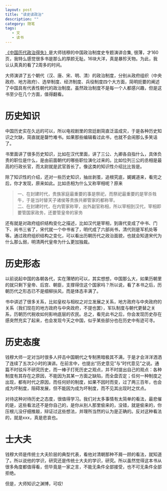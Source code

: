 ```yaml
---
layout: post
title: "读史读政治"
description: ""
category: 随笔
tags: 
   - 文
   - 读书
---
```


[《中国历代政治得失》](http://book.douban.com/subject/1003479/)是大师钱穆的中国政治制度史专题演讲合集, 很薄，才160页，我特么感觉很多书是那么的厚颜无耻。16块大洋，真是暴殄天物。为此，我认认真真的看了2周多的时间。

大师演讲了五个朝代（汉、唐、宋、明、清）的政治制度，分别从政府组织（中央政府、地方政府）、选举制度、经济制度、兵役制度四个大方面，简明扼要的阐述了中国具有代表性朝代的政治制度。虽然政治制度不是每一个人都感兴趣，但是这书至少在几个方面，值得翻看。

# 历史知识
中国历史实在久远的可以，所以电视剧里的宫廷剧简直泛滥成灾，于是各种历史知识之欠缺，简直就是罄竹难书。如果那些编辑看过此书，也就不会闹那么多笑话了。

书里面讲了很多历史知识，比如在汉代里面，讲了三公、九卿各自指什么，具体负责的职位是什么，是由前面朝代的哪些职位演化过来的。比如位列三公的丞相是最高的行政长官，而太尉就是武官首长了。像这类的知识性介绍比比皆是。

除了知识性的介绍，还对一些历史知识，抽丝剥茧，追根究底，娓娓道来，看完之后，你才发现，原来如此。比如丞相为什么又称宰相呢？原来
>一、在封建时代，贵族家庭最重要的事是祭祀，而祭祀最重要的是宰杀牲牛，于是当时替天子诸侯等贵族共卿管家的都称宰。  
>二、在封建时代，在内管家称宰，出外副官称相，所以宰相到汉代，宰相即要管国家政务，还要管皇帝的家务

还有就是对政府组织结构变化之描述，比如汉代是宰相，到唐代变成了中书、门下、尚书三省了，宋代就一个中书省了，明代成了六部尚书，清代则是军机处等等。通过政府组织结构之变化，可以看出历朝历代之政治面貌，也就会知道宋代为什么那么弱，明清两代皇帝为什么更加独裁。

# 历史形态
以前说起中国的各朝各代，实在薄陋的可以，其实想想，中国那么大，如果历朝里的就只剩下皇帝、后宫、朝臣，支撑得住这个国家吗？所以说，看了本书之后，历朝历代之形态已不是细柳扶风，而是体态丰满了。

书中讲述了很多关系，比如皇权与相权之对立发展之关系，地方政府与中央政府的关系（我们现在的地方政府与中央政府，不提也罢），军队制度与朝代更替之关系，历朝历代税收如何影响底层的农民。总之，看完此书之后，你会发现历史存在感突然充实了起来，也会发现今天之中国，似乎某些部分也在历史中有迹可寻。

# 历史态度
钱穆大师一定对当时很多人抨击中国朝代之专制黑暗极其不满，于是才会洋洋洒洒了连续了五次2小时的演讲。在前言中，也提出“历史意见”与“时代意见”之说。通篇不时驳斥不研究历史，而一棒子打死历史之观点，并不时提出自己的观点：各种制度有其存在之原因，不能因为其某一方面之缺陷，而全盘否定；任何一种制度之出现，都有时代之原因，而任何好的制度，如果不因时而变，过了两三百年，也会成为坏制度，阻碍发展，但不能因为成为坏制度，而不见其出现时之优点。

对待这种对待历史之态度，很值得学习。我们对太多事情有太简单的看法，最悲催的是，这些看法还不是你自己的，是你从别人那里偷来的，没错，就是偷来的，你压根儿没仔细推敲，辩证过这些想法，并理所当然的认为是正确的。反对这种看法的，就是xxx，真是悲哀也。

# 士大夫
钱穆大师是传统士大夫阶层的典型代表，看他对清朝那种不屑一顾的看法，就知道了。所以说他的学识，研究还是传统士大夫的学识，研究。所以虽然觉得这本书从很多角度都值得看，但毕竟是一家之言，不能无条件全部接受，也不可无条件全部拒绝。

但是，大师知识之渊博，可叹!
